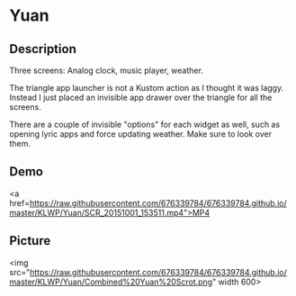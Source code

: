 # Yuan

## Description
Three screens: Analog clock, music player, weather.

The triangle app launcher is not a Kustom action as I thought it was laggy. Instead I just placed an invisible app drawer over the triangle for all the screens.

There are a couple of invisible "options" for each widget as well, such as opening lyric apps and force updating weather. Make sure to look over them. 

## Demo
<a href=https://raw.githubusercontent.com/676339784/676339784.github.io/master/KLWP/Yuan/SCR_20151001_153511.mp4">MP4</a>

## Picture
<img src="https://raw.githubusercontent.com/676339784/676339784.github.io/master/KLWP/Yuan/Combined%20Yuan%20Scrot.png" width 600>
